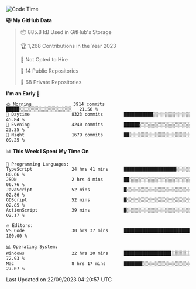 <!--START_SECTION:waka-->
![Code Time](http://img.shields.io/badge/Code%20Time-4%2C631%20hrs%2030%20mins-blue)

**🐱 My GitHub Data** 

> 📦 885.8 kB Used in GitHub's Storage 
 > 
> 🏆 1,268 Contributions in the Year 2023
 > 
> 🚫 Not Opted to Hire
 > 
> 📜 14 Public Repositories 
 > 
> 🔑 68 Private Repositories 
 > 
**I'm an Early 🐤** 

```text
🌞 Morning                3914 commits        █████░░░░░░░░░░░░░░░░░░░░   21.56 % 
🌆 Daytime                8323 commits        ███████████░░░░░░░░░░░░░░   45.84 % 
🌃 Evening                4240 commits        ██████░░░░░░░░░░░░░░░░░░░   23.35 % 
🌙 Night                  1679 commits        ██░░░░░░░░░░░░░░░░░░░░░░░   09.25 % 
```


📊 **This Week I Spent My Time On** 

```text
💬 Programming Languages: 
TypeScript               24 hrs 41 mins      ████████████████████░░░░░   80.66 % 
JSON                     2 hrs 4 mins        ██░░░░░░░░░░░░░░░░░░░░░░░   06.76 % 
JavaScript               52 mins             █░░░░░░░░░░░░░░░░░░░░░░░░   02.86 % 
GDScript                 52 mins             █░░░░░░░░░░░░░░░░░░░░░░░░   02.85 % 
ActionScript             39 mins             █░░░░░░░░░░░░░░░░░░░░░░░░   02.17 % 

🔥 Editors: 
VS Code                  30 hrs 37 mins      █████████████████████████   100.00 % 

💻 Operating System: 
Windows                  22 hrs 20 mins      ██████████████████░░░░░░░   72.93 % 
Mac                      8 hrs 17 mins       ███████░░░░░░░░░░░░░░░░░░   27.07 % 
```


 Last Updated on 22/09/2023 04:20:57 UTC
<!--END_SECTION:waka-->

